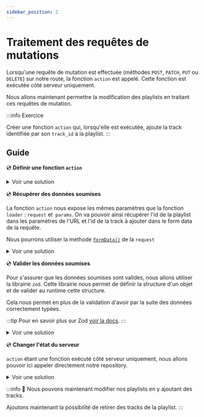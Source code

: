 ```yaml
---
sidebar_position: 2
---
```


# Traitement des requêtes de mutations

Lorsqu'une requête de mutation est effectuée (méthodes `POST`, `PATCH`, `PUT` ou `DELETE`) sur notre route, la fonction `action` est appelé. Cette fonction est exécutée côté serveur uniquement.

Nous allons maintenant permettre la modification des playlists en traitant ces requêtes de mutation.

:::info Exercice

Créer une fonction `action` qui, lorsqu'elle est exécutée, ajoute la track identifiée par son `track_id` à la playlist.
:::

## Guide

💿 **Définir une fonction `action`**

<details>
  <summary>Voir une solution</summary>

```tsx title="app/routes/_layout.playlists.$id.(edit).tsx"
export const action = () => {};
```

</details>

💿 **Récupérer des données soumises**

La fonction `action` nous expose les mêmes paramètres que la fonction `loader` : `request` et` params`. On va pouvoir ainsi récupérer l'id de la playlist dans les paramètres de l'URL et l'id de la track à ajouter dans le form data de la requête.

Nous pourrons utiliser la methode [`formData()`](https://developer.mozilla.org/en-US/docs/Web/API/Request/formData) de la `request`

<details>
  <summary>Voir une solution</summary>

```tsx title="app/routes/_layout.playlists.$id.(edit).tsx"
// highlight-start
export const action = async ({ request, params: { id = "" } }: ActionArgs) => {
  // highlight-next-line
  const rawFormData = await request.formData();
  // highlight-end
};
```

</details>

💿 **Valider les données soumises**

Pour s'assurer que les données soumises sont valides, nous allons utiliser la librairie `zod`. Cette librairie nous permet de définir la structure d'un objet et de valider au runtime cette structure.

Cela nous permet en plus de la validation d'avoir par la suite des données correctement typées.

:::tip
Pour en savoir plus sur Zod [voir la docs](https://zod.dev/).
:::

<details>
  <summary>Voir une solution</summary>

```tsx title="app/routes/_layout.playlists.$id.(edit).tsx"
// highlight-start
const FormDataRequestSchema = z.object({
  track_id: z.string(),
});
// highlight-end

export const action = async ({ request, params: { id = "" } }: ActionArgs) => {
  const rawFormData = Object.fromEntries(await request.formData());
  // highlight-next-line
  const formData = FormDataRequestSchema.parse(rawFormData);

  return null;
};
```

</details>

💿 **Changer l'état du serveur**

`action` étant une fonction exécuté côté serveur uniquement, nous allons pouvoir ici appeler directement notre repository.

<details>
  <summary>Voir une solution</summary>

```tsx title="app/routes/_layout.playlists.$id.(edit).tsx"
export const action = async ({ request, params: { id = "" } }: ActionArgs) => {
  const rawFormData = Object.fromEntries(await request.formData());
  const formData = FormDataRequestSchema.parse(rawFormData);
  // highlight-next-line
  await playlists.addTrack(id, formData.track_id);
  // highlight-end
  return null;
};
```

</details>

:::info 👏 Nous pouvons maintenant modifier nos playlists en y ajoutant des tracks.

Ajoutons maintenant la possibilité de retirer des tracks de la playlist.
:::
